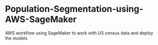 # Population-Segmentation-using-AWS-SageMaker
AWS workflow using SageMaker to work with US census data and deploy the models
